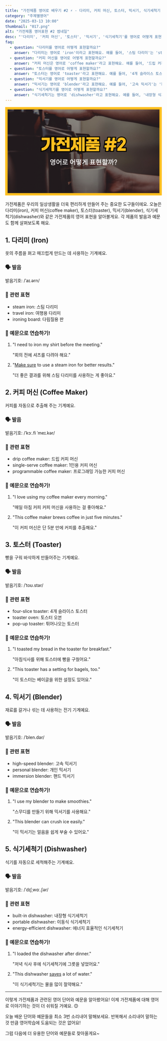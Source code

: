 ```yaml
---
title: "가전제품 영어로 배우기 #2 ⚡ - 다리미, 커피 머신, 토스터, 믹서기, 식기세척기 영어로"
category: "주제별영어"
date: "2025-03-13 10:00"
thumbnail: "017.png"
alt: "가전제품 영어표현 #2 썸네일"
desc: "'다리미', '커피 머신', '토스터', '믹서기', '식기세척기'를 영어로 어떻게 표현하면 좋을까요? 각 가전제품의 영어 표현과 예문을 통해 배워봅시다."
faq:
  - question: "다리미를 영어로 어떻게 표현할까요?"
    answer: "다리미는 영어로 'iron'이라고 표현해요. 예를 들어, '스팀 다리미'는 'steam iron'이라고 말할 수 있어요."
  - question: "커피 머신을 영어로 어떻게 표현할까요?"
    answer: "커피 머신은 영어로 'coffee maker'라고 표현해요. 예를 들어, '드립 커피 머신'은 'drip coffee maker'라고 말할 수 있어요."
  - question: "토스터를 영어로 어떻게 표현할까요?"
    answer: "토스터는 영어로 'toaster'라고 표현해요. 예를 들어, '4개 슬라이스 토스터'는 'four-slice toaster'라고 말할 수 있어요."
  - question: "믹서기를 영어로 어떻게 표현할까요?"
    answer: "믹서기는 영어로 'blender'라고 표현해요. 예를 들어, '고속 믹서기'는 'high-speed blender'라고 말할 수 있어요."
  - question: "식기세척기를 영어로 어떻게 표현할까요?"
    answer: "식기세척기는 영어로 'dishwasher'라고 표현해요. 예를 들어, '내장형 식기세척기'는 'built-in dishwasher'라고 말할 수 있어요."
---
```


![가전제품 영어표현 #2 썸네일](./017.png)

가전제품은 우리의 일상생활을 더욱 편리하게 만들어 주는 중요한 도구들이에요. 오늘은 다리미(iron), 커피 머신(coffee maker), 토스터(toaster), 믹서기(blender), 식기세척기(dishwasher)와 같은 가전제품의 영어 표현을 알아볼게요. 각 제품의 발음과 예문도 함께 살펴보도록 해요.

## 1. 다리미 (Iron)

옷의 주름을 펴고 매끄럽게 만드는 데 사용하는 기계예요.

### 🗣️ 발음

<span data-pronunciation="iron">발음기호: /ˈaɪ.ərn/</span>

### 💭 관련 표현

- steam iron: 스팀 다리미
- travel iron: 여행용 다리미
- ironing board: 다림질용 판

### 📝 예문으로 연습하기!

1. "I need to iron my shirt before the meeting."

   "회의 전에 셔츠를 다려야 해요."

2. "[Make sure](/blog/in-english/232.make-sure/) to use a steam iron for better results."

   "더 좋은 결과를 위해 스팀 다리미를 사용하는 게 좋아요."

## 2. 커피 머신 (Coffee Maker)

커피를 자동으로 추출해 주는 기계예요.

### 🗣️ 발음

<span data-pronunciation="coffee maker">발음기호: /ˈkɔː.fi ˈmeɪ.kər/</span>

### 💭 관련 표현

- drip coffee maker: 드립 커피 머신
- single-serve coffee maker: 1인용 커피 머신
- programmable coffee maker: 프로그래밍 가능한 커피 머신

### 📝 예문으로 연습하기!

1. "I love using my coffee maker every morning."

   "매일 아침 커피 커피 머신을 사용하는 걸 좋아해요."

2. "This coffee maker brews coffee in just five minutes."

   "이 커피 머신은 단 5분 만에 커피를 추출해요."

## 3. 토스터 (Toaster)

빵을 구워 바삭하게 만들어주는 기계예요.

### 🗣️ 발음

<span data-pronunciation="toaster">발음기호: /ˈtoʊ.stər/</span>

### 💭 관련 표현

- four-slice toaster: 4개 슬라이스 토스터
- toaster oven: 토스터 오븐
- pop-up toaster: 튀어나오는 토스터

### 📝 예문으로 연습하기!

1. "I toasted my bread in the toaster for breakfast."

   "아침식사를 위해 토스터에 빵을 구웠어요."

2. "This toaster has a setting for bagels, too."

   "이 토스터는 베이글을 위한 설정도 있어요."

## 4. 믹서기 (Blender)

재료를 갈거나 섞는 데 사용하는 전기 기계예요.

### 🗣️ 발음

<span data-pronunciation="blender">발음기호: /ˈblen.dər/</span>

### 💭 관련 표현

- high-speed blender: 고속 믹서기
- personal blender: 개인 믹서기
- immersion blender: 핸드 믹서기

### 📝 예문으로 연습하기!

1. "I use my blender to make smoothies."

   "스무디를 만들기 위해 믹서기를 사용해요."

2. "This blender can crush ice easily."

   "이 믹서기는 얼음을 쉽게 부술 수 있어요."

## 5. 식기세척기 (Dishwasher)

식기를 자동으로 세척해주는 기계예요.

### 🗣️ 발음

<span data-pronunciation="dishwasher">발음기호: /ˈdɪʃˌwɑː.ʃər/</span>

### 💭 관련 표현

- built-in dishwasher: 내장형 식기세척기
- portable dishwasher: 이동식 식기세척기
- energy-efficient dishwasher: 에너지 효율적인 식기세척기

### 📝 예문으로 연습하기!

1. "I loaded the dishwasher after dinner."

   "저녁 식사 후에 식기세척기에 그릇을 넣었어요."

2. "This dishwasher [saves](/blog/in-english/293.save/) a lot of water."

   "이 식기세척기는 물을 많이 절약해요."

---

이렇게 가전제품과 관련된 영어 단어와 예문을 알아봤어요! 이제 가전제품에 대해 영어로 이야기하는 것이 더 쉬워질 거예요. 😊

오늘 배운 단어와 예문들을 최소 3번 소리내어 말해보세요. 반복해서 소리내어 말하는 것 만큼 영어학습에 도움되는 것은 없어요!

그럼 다음에 더 유용한 단어와 예문들로 찾아올게요~
